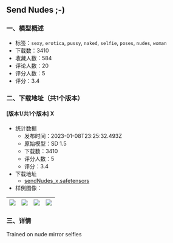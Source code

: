 ## Send Nudes ;-)
### 一、模型概述

- 标签：`sexy`, `erotica`, `pussy`, `naked`, `selfie`, `poses`, `nudes`, `woman`
- 下载数：3410
- 收藏人数：584
- 评论人数：20
- 评分人数：5
- 评分：3.4

### 二、下载地址（共1个版本）

#### [版本1/共1个版本] X

- 统计数据
  - 发布时间：2023-01-08T23:25:32.493Z
  - 原始模型：SD 1.5
  - 下载数：3410
  - 评分人数：5
  - 评分：3.4
- 下载地址
  - [sendNudes_x.safetensors](https://civitai.com/api/download/models/4650)
- 样例图像：

| <img src="https://image.civitai.com/xG1nkqKTMzGDvpLrqFT7WA/fa65e0a0-32b8-40b2-22f3-d700d4a81800/width=450/32533.jpeg" /> | <img src="https://image.civitai.com/xG1nkqKTMzGDvpLrqFT7WA/c0ebc16e-689a-491d-2312-c92c2d03d900/width=450/32548.jpeg" /> | <img src="https://image.civitai.com/xG1nkqKTMzGDvpLrqFT7WA/6a9c8860-8fa0-413a-861f-587cc207b700/width=450/32547.jpeg" /> | <img src="https://image.civitai.com/xG1nkqKTMzGDvpLrqFT7WA/02b685b9-4ea3-47a3-da3c-3c861a857100/width=450/32546.jpeg" /> |
| ---- | ---- | ---- | ---- |


### 三、详情
<p>Trained on nude mirror selfies</p>
